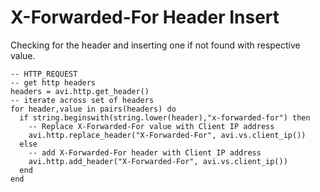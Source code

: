 # X-Forwarded-For Header Insert
  Checking for the header and inserting one if not found with respective value.
```
-- HTTP_REQUEST
-- get http headers
headers = avi.http.get_header()
-- iterate across set of headers
for header,value in pairs(headers) do
  if string.beginswith(string.lower(header),"x-forwarded-for") then
    -- Replace X-Forwarded-For value with Client IP address
    avi.http.replace_header("X-Forwarded-For", avi.vs.client_ip())
  else
    -- add X-Forwarded-For header with Client IP address
    avi.http.add_header("X-Forwarded-For", avi.vs.client_ip())
  end
end
```
